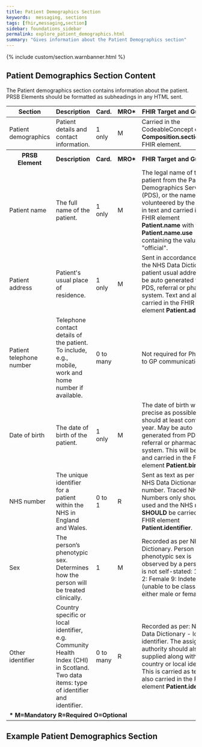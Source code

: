 ```yaml
---
title: Patient Demographics Section
keywords:  messaging, sections
tags: [fhir,messaging,section]
sidebar: foundations_sidebar
permalink: explore_patient_demographics.html
summary: "Gives information about the Patient Demographics section"
---
```

{% include custom/section.warnbanner.html %}


## Patient Demographics Section Content ##
The Patient demographics section contains information about the patient. PRSB Elements should be formatted as subheadings in any HTML sent.

<table style="width:100%;max-width: 100%;">
	<thead>
		<tr>
			<th width="15%">Section</th>
			<th width="35%">Description</th>
			<th width="5%">Card.</th>
			<th width="5%">MRO*</th>
			<th width="40%">FHIR Target and Guidance</th>
		</tr>
	</thead>
	<tbody>
		<tr>
			<td>Patient demographics</td>
			<td>Patient details and contact information.</td>
			<td>1 only</td>
			<td>M</td>
				<td>Carried in the CodeableConcept of <b>Composition.section.code</b> FHIR element.</td>
		</tr>
		<tr>
			<th>PRSB Element</th>
			<th>Description</th>
			<th>Card.</th>
			<th>MRO*</th>
			<th>FHIR Target and Guidance</th>		
		</tr>
		<tr>
			<td>Patient name</td>
			<td>The full name of the patient.</td>
			<td>1 only</td>
			<td>M</td>
			<td>The legal name of the patient from the Patient Demographics Service (PDS), or the name volunteered by the patient in text and carried in the FHIR element <b>Patient.name</b> with the <b>Patient.name.use</b> containing the value "official".</td>
		</tr>
		<tr>
			<td>Patient address</td>
			<td>Patient's usual place of residence.</td>
			<td>1 only</td>
			<td>M</td>
			<td>Sent in accordance with the NHS Data Dictionary: patient usual address. May be auto generated from PDS, referral or pharmacy system. Text and also carried in the FHIR element <b>Patient.address</b></td>
		</tr>
		<tr>
			<td>Patient telephone number</td>
			<td>Telephone contact details of the patient. To include, e.g., mobile, work and home number if available.</td>
			<td>0 to many</td>
			<td></td>
			<td>Not required for Pharmacy to GP communication.</td>
		</tr>
		<tr>
			<td>Date of birth</td>
			<td>The date of birth of the patient.</td>
			<td>1 only</td>
			<td>M</td>
			<td>The date of birth will be as precise as possible, but should at least contain a year. May be auto generated from PDS, referral or pharmacy system. This will be in text and carried in the FHIR element <b>Patient.birthDate</b>.</td>
		</tr>
		<tr>
			<td>NHS number</td>
			<td>The unique identifier for a patient within the NHS in England and Wales.</td>
			<td>0 to 1</td> 
			<td>R</td>
			<td>Sent as text as per the NHS Data Dictionary NHS number. Traced NHS Numbers only should, be used and the NHS number <b>SHOULD</b> be carried in the FHIR element <b>Patient.identifier</b>.</td>
		</tr>
		<tr>
			<td>Sex</td>
			<td>The person’s phenotypic sex. Determines how the person will be treated clinically.</td>
			<td>1</td>
			<td>M</td>
			<td>Recorded as per NHS Data Dictionary. Person phenotypic sex is observed by a person, and is not self-stated: 1: Male 2: Female 9: Indeterminate (unable to be classified as either male or female).</td>
		</tr>
		<tr>
			<td>Other identifier</td>
			<td>Country specific or local identifier, e.g. Community Health Index (CHI) in Scotland. Two data items: type of identifier and identifier.</td>
			<td>0 to many</td>
			<td>R</td>
			<td>Recorded as per: NHS Data Dictionary - local identifier. The assigning authority should also be supplied along with the country or local identifier. This is carried as text and also carried in the FHIR element <b>Patient.identifier</b>.</td>
		</tr>
		<tr>
		<td colspan="5"><b>* M=Mandatory R=Required O=Optional</b></td>
		</tr>
	</tbody>
</table>

## Example Patient Demographics Section ##

<script src="https://gist.github.com/IOPS-DEV/2e37d0c716ad7f0f23aa5250f8f31ce0.js"></script>






